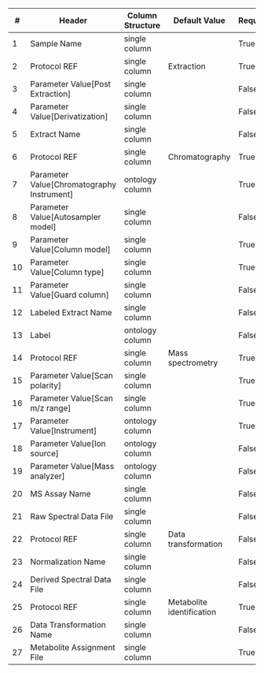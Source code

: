 | # |Header  | Column Structure  | Default Value  | Required | Min Length | Max Length |
|---|--------|-------------------|----------------|----------|------------|------------|
| 1 | Sample Name | single column |  | True | 1 | - |
| 2 | Protocol REF | single column | Extraction | True | - | - |
| 3 | Parameter Value[Post Extraction] | single column |  | False | - | - |
| 4 | Parameter Value[Derivatization] | single column |  | False | - | - |
| 5 | Extract Name | single column |  | False | - | - |
| 6 | Protocol REF | single column | Chromatography | True | - | - |
| 7 | Parameter Value[Chromatography Instrument] | ontology column |  | True | 5 | - |
| 8 | Parameter Value[Autosampler model] | single column |  | False | - | - |
| 9 | Parameter Value[Column model] | single column |  | True | 5 | - |
| 10 | Parameter Value[Column type] | single column |  | True | 5 | - |
| 11 | Parameter Value[Guard column] | single column |  | False | - | - |
| 12 | Labeled Extract Name | single column |  | False | - | - |
| 13 | Label | ontology column |  | False | - | - |
| 14 | Protocol REF | single column | Mass spectrometry | True | - | - |
| 15 | Parameter Value[Scan polarity] | single column |  | True | 1 | - |
| 16 | Parameter Value[Scan m/z range] | single column |  | True | 1 | - |
| 17 | Parameter Value[Instrument] | ontology column |  | True | 1 | - |
| 18 | Parameter Value[Ion source] | ontology column |  | False | - | - |
| 19 | Parameter Value[Mass analyzer] | ontology column |  | False | - | - |
| 20 | MS Assay Name | single column |  | False | - | - |
| 21 | Raw Spectral Data File | single column |  | False | - | - |
| 22 | Protocol REF | single column | Data transformation | False | - | - |
| 23 | Normalization Name | single column |  | False | - | - |
| 24 | Derived Spectral Data File | single column |  | False | - | - |
| 25 | Protocol REF | single column | Metabolite identification | True | - | - |
| 26 | Data Transformation Name | single column |  | False | - | - |
| 27 | Metabolite Assignment File | single column |  | True | 1 | - |
